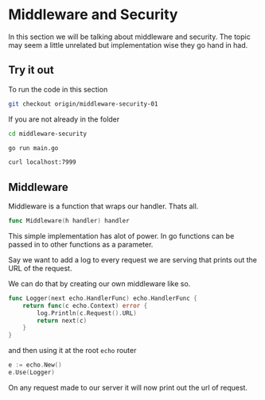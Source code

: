 # Middleware and Security

In this section we will be talking about middleware and security. The topic may seem a little unrelated but implementation wise they go hand in had.

## Try it out

To run the code in this section

```bash
git checkout origin/middleware-security-01
```

If you are not already in the folder

```bash
cd middleware-security
```

```bash
go run main.go
```

```bash
curl localhost:7999
```

## Middleware

Middleware is a function that wraps our handler. Thats all.

```go
func Middleware(h handler) handler
```

This simple implementation has alot of power. In go functions can be passed in to other functions as a parameter.

Say we want to add a log to every request we are serving that prints out the URL of the request.

We can do that by creating our own middleware like so.

```go
func Logger(next echo.HandlerFunc) echo.HandlerFunc {
	return func(c echo.Context) error {
		log.Println(c.Request().URL)
		return next(c)
	}
}
```

and then using it at the root `echo` router

```go
e := echo.New()
e.Use(Logger)
```

On any request made to our server it will now print out the url of request.
